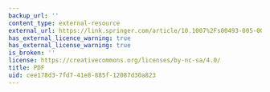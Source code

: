 ```yaml
---
backup_url: ''
content_type: external-resource
external_url: https://link.springer.com/article/10.1007%2Fs00493-005-0017-3
has_external_licence_warning: true
has_external_license_warning: true
is_broken: ''
license: https://creativecommons.org/licenses/by-nc-sa/4.0/
title: PDF
uid: cee178d3-7fd7-41e8-885f-12087d30a823
---
```

